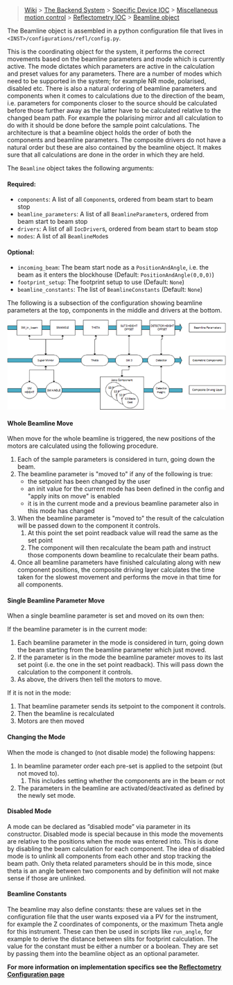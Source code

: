 > [Wiki](Home) > [The Backend System](The-Backend-System) > [Specific Device IOC](Specific-Device-IOC) > [Miscellaneous motion control](Miscellaneous-Motion-Control) > [Reflectometry IOC](Reflectometry-IOC) > [Beamline object](Reflectometry-Beamline-Object)


The Beamline object is assembled in a python configuration file that lives in `<INST>/configurations/refl/config.py`. 

This is the coordinating object for the system, it performs the correct movements based on the beamline parameters and mode which is currently active. The mode dictates which parameters are active in the calculation and preset values for any parameters. There are a number of modes which need to be supported in the system; for example NR mode, polarised, disabled etc. There is also a natural ordering of beamline parameters and components when it comes to calculations due to the direction of the beam, i.e. parameters for components closer to the source should be calculated before those further away as the latter have to be calculated relative to the changed beam path. For example the polarising mirror and all calculation to do with it should be done before the sample point calculations. The architecture is that a beamline object holds the order of both the components and beamline parameters. The composite drivers do not have a natural order but these are also contained by the beamline object. It makes sure that all calculations are done in the order in which they are held. 

The `Beamline` object takes the following arguments:

#### Required:
- `components`: A list of all `Component`s, ordered from beam start to beam stop
- `beamline_parameters`: A list of all `BeamlineParameter`s, ordered from beam start to beam stop
- `drivers`: A list of all `IocDriver`s, ordered from beam start to beam stop
- `modes`: A list of all `BeamlineMode`s

#### Optional:
- `incoming_beam`: The beam start node as a `PositionAndAngle`, i.e. the beam as it enters the blockhouse (Default: `PositionAndAngle(0,0,0)`)
- `footprint_setup`: The footprint setup to use (Default: `None`)
- `beamline_constants`: The list of `BeamlineConstants` (Default: `None`)

The following is a subsection of the configuration showing beamline parameters at the top, components in the middle and drivers at the bottom.

 ![beamline diagram](reflectometers/Beamline.png)

#### Whole Beamline Move

When move for the whole beamline is triggered, the new positions of the motors are calculated using the following procedure. 

1. Each of the sample parameters is considered in turn, going down the beam. 
1. The beamline parameter is "moved to" if any of the following is true:
    - the setpoint has been changed by the user
    - an init value for the current mode has been defined in the config and "apply inits on move" is enabled
    - it is in the current mode and a previous beamline parameter also in this mode has changed
1. When the beamline parameter is "moved to" the result of the calculation will be passed down to the component it controls.
    1. At this point the set point readback value will read the same as the set point
    1. The component will then recalculate the beam path and instruct those components down beamline to recalculate their beam paths.
1. Once all beamline parameters have finished calculating along with new component positions, the composite driving layer calculates the time taken for the slowest movement and performs the move in that time for all components.

#### Single Beamline Parameter Move

When a single beamline parameter is set and moved on its own then:

If the beamline parameter is in the current mode:

1. Each beamline parameter in the mode is considered in turn, going down the beam starting from the beamline parameter which just moved.
2. If the parameter is in the mode the beamline parameter moves to its last set point (i.e. the one in the set point readback). This will pass down the calculation to the component it controls.
3. As above, the drivers then tell the motors to move.

If it is not in the mode:

1. That beamline parameter sends its setpoint to the component it controls.
2. Then the beamline is recalculated
3. Motors are then moved

#### Changing the Mode

When the mode is changed to (not disable mode) the following happens:
1. In beamline parameter order each pre-set is applied to the setpoint (but not moved to).
    1. This includes setting whether the components are in the beam or not
2. The parameters in the beamline are activated/deactivated as defined by the newly set mode.

#### Disabled Mode

A mode can be declared as ”disabled mode” via parameter in its constructor. Disabled mode is special because in this mode the movements are relative to the positions when the mode was entered into. This is done by disabling the beam calculation for each component. The idea of disabled mode is to unlink all components from each other and stop tracking the beam path. Only theta related parameters should be in this mode, since theta is an angle between two components and by definition will not make sense if those are unlinked.

#### Beamline Constants

The beamline may also define constants: these are values set in the configuration file that the user wants exposed via a PV for the instrument, for example the Z coordinates of components, or the maximum Theta angle for this instrument. These can then be used in scripts like `run_angle`, for example to derive the distance between slits for footprint calculation. The value for the constant must be either a number or a boolean. They are set by passing them into the beamline object as an optional parameter. 

**For more information on implementation specifics see the [Reflectometry Configuration page](https://github.com/ISISComputingGroup/ibex_developers_manual/wiki/Reflectometry-Configuration#beamline-constants)**